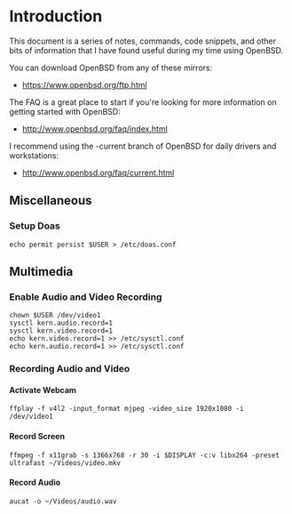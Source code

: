 # Introduction
This document is a series of notes, commands, code snippets, and other bits of information that I have found useful during my time using OpenBSD.

You can download OpenBSD from any of these mirrors:
- https://www.openbsd.org/ftp.html

The FAQ is a great place to start if you're looking for more information on getting started with OpenBSD:
- http://www.openbsd.org/faq/index.html

I recommend using the -current branch of OpenBSD for daily drivers and workstations:
- http://www.openbsd.org/faq/current.html

## Miscellaneous

### Setup Doas
```
echo permit persist $USER > /etc/doas.conf
```

## Multimedia

### Enable Audio and Video Recording
```
chown $USER /dev/video1
sysctl kern.audio.record=1
sysctl kern.video.record=1
echo kern.video.record=1 >> /etc/sysctl.conf
echo kern.audio.record=1 >> /etc/sysctl.conf
```

### Recording Audio and Video

#### Activate Webcam
```
ffplay -f v4l2 -input_format mjpeg -video_size 1920x1080 -i /dev/video1
```

#### Record Screen
```
ffmpeg -f x11grab -s 1366x768 -r 30 -i $DISPLAY -c:v libx264 -preset ultrafast ~/Videos/video.mkv
```

#### Record Audio
```
aucat -o ~/Videos/audio.wav
```

